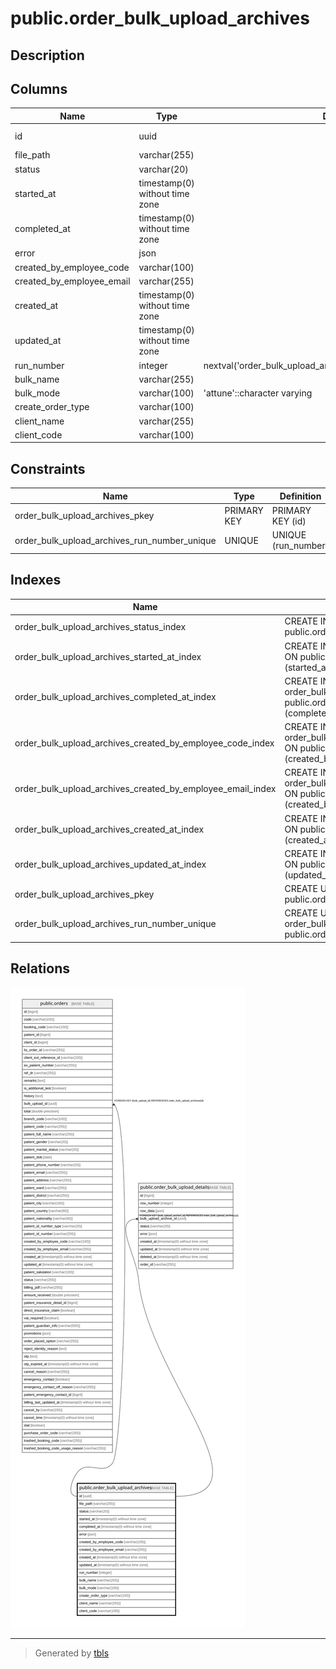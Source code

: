 # public.order_bulk_upload_archives

## Description

## Columns

| Name | Type | Default | Nullable | Children | Parents | Comment |
| ---- | ---- | ------- | -------- | -------- | ------- | ------- |
| id | uuid |  | false | [public.orders](public.orders.md) [public.order_bulk_upload_details](public.order_bulk_upload_details.md) |  |  |
| file_path | varchar(255) |  | false |  |  |  |
| status | varchar(20) |  | false |  |  |  |
| started_at | timestamp(0) without time zone |  | true |  |  |  |
| completed_at | timestamp(0) without time zone |  | true |  |  |  |
| error | json |  | true |  |  |  |
| created_by_employee_code | varchar(100) |  | false |  |  |  |
| created_by_employee_email | varchar(255) |  | false |  |  |  |
| created_at | timestamp(0) without time zone |  | true |  |  |  |
| updated_at | timestamp(0) without time zone |  | true |  |  |  |
| run_number | integer | nextval('order_bulk_upload_archives_run_number_seq'::regclass) | true |  |  |  |
| bulk_name | varchar(255) |  | true |  |  |  |
| bulk_mode | varchar(100) | 'attune'::character varying | false |  |  |  |
| create_order_type | varchar(100) |  | true |  |  |  |
| client_name | varchar(255) |  | true |  |  |  |
| client_code | varchar(100) |  | true |  |  |  |

## Constraints

| Name | Type | Definition |
| ---- | ---- | ---------- |
| order_bulk_upload_archives_pkey | PRIMARY KEY | PRIMARY KEY (id) |
| order_bulk_upload_archives_run_number_unique | UNIQUE | UNIQUE (run_number) |

## Indexes

| Name | Definition |
| ---- | ---------- |
| order_bulk_upload_archives_status_index | CREATE INDEX order_bulk_upload_archives_status_index ON public.order_bulk_upload_archives USING btree (status) |
| order_bulk_upload_archives_started_at_index | CREATE INDEX order_bulk_upload_archives_started_at_index ON public.order_bulk_upload_archives USING btree (started_at) |
| order_bulk_upload_archives_completed_at_index | CREATE INDEX order_bulk_upload_archives_completed_at_index ON public.order_bulk_upload_archives USING btree (completed_at) |
| order_bulk_upload_archives_created_by_employee_code_index | CREATE INDEX order_bulk_upload_archives_created_by_employee_code_index ON public.order_bulk_upload_archives USING btree (created_by_employee_code) |
| order_bulk_upload_archives_created_by_employee_email_index | CREATE INDEX order_bulk_upload_archives_created_by_employee_email_index ON public.order_bulk_upload_archives USING btree (created_by_employee_email) |
| order_bulk_upload_archives_created_at_index | CREATE INDEX order_bulk_upload_archives_created_at_index ON public.order_bulk_upload_archives USING btree (created_at) |
| order_bulk_upload_archives_updated_at_index | CREATE INDEX order_bulk_upload_archives_updated_at_index ON public.order_bulk_upload_archives USING btree (updated_at) |
| order_bulk_upload_archives_pkey | CREATE UNIQUE INDEX order_bulk_upload_archives_pkey ON public.order_bulk_upload_archives USING btree (id) |
| order_bulk_upload_archives_run_number_unique | CREATE UNIQUE INDEX order_bulk_upload_archives_run_number_unique ON public.order_bulk_upload_archives USING btree (run_number) |

## Relations

![er](public.order_bulk_upload_archives.svg)

---

> Generated by [tbls](https://github.com/k1LoW/tbls)
